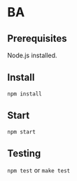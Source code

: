# BA

## Prerequisites
Node.js installed.

## Install
`npm install`

## Start
`npm start`

## Testing
`npm test` or `make test`